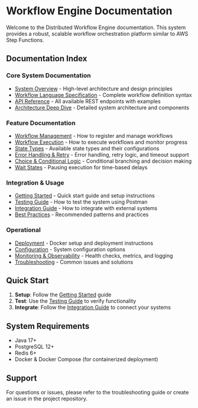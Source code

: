 # Workflow Engine Documentation

Welcome to the Distributed Workflow Engine documentation. This system provides a robust, scalable workflow orchestration platform similar to AWS Step Functions.

## Documentation Index

### Core System Documentation
- [System Overview](system-overview.md) - High-level architecture and design principles
- [Workflow Language Specification](workflow-language-spec.md) - Complete workflow definition syntax
- [API Reference](api-reference.md) - All available REST endpoints with examples
- [Architecture Deep Dive](architecture-deep-dive.md) - Detailed system architecture and components

### Feature Documentation
- [Workflow Management](workflow-management.md) - How to register and manage workflows
- [Workflow Execution](workflow-execution.md) - How to execute workflows and monitor progress
- [State Types](state-types.md) - Available state types and their configurations
- [Error Handling & Retry](error-handling-retry.md) - Error handling, retry logic, and timeout support
- [Choice & Conditional Logic](choice-conditional-logic.md) - Conditional branching and decision making
- [Wait States](wait-states.md) - Pausing execution for time-based delays

### Integration & Usage
- [Getting Started](getting-started.md) - Quick start guide and setup instructions
- [Testing Guide](testing-guide.md) - How to test the system using Postman
- [Integration Guide](integration-guide.md) - How to integrate with external systems
- [Best Practices](best-practices.md) - Recommended patterns and practices

### Operational
- [Deployment](deployment.md) - Docker setup and deployment instructions
- [Configuration](configuration.md) - System configuration options
- [Monitoring & Observability](monitoring-observability.md) - Health checks, metrics, and logging
- [Troubleshooting](troubleshooting.md) - Common issues and solutions

## Quick Start

1. **Setup**: Follow the [Getting Started](getting-started.md) guide
2. **Test**: Use the [Testing Guide](testing-guide.md) to verify functionality
3. **Integrate**: Follow the [Integration Guide](integration-guide.md) to connect your systems

## System Requirements

- Java 17+
- PostgreSQL 12+
- Redis 6+
- Docker & Docker Compose (for containerized deployment)

## Support

For questions or issues, please refer to the troubleshooting guide or create an issue in the project repository.
